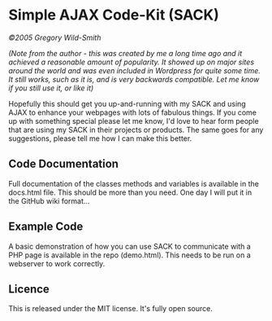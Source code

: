 # Simple AJAX Code-Kit (SACK)
_©2005 Gregory Wild-Smith_

_(Note from the author - this was created by me a long time ago and it achieved a reasonable amount of popularity. It showed up on major sites around the world and was even included in Wordpress for quite some time. It still works, such as it is, and is very backwards compatible. Let me know if you still use it, or like it)_

Hopefully this should get you up-and-running with my SACK and using AJAX to enhance your webpages with lots of fabulous things. If you come up with something special please let me know, I'd love to hear form people that are using my SACK in their projects or products. The same goes for any suggestions, please tell me how I can make this better.

## Code Documentation
Full documentation of the classes methods and variables is available in the docs.html file. This should be more than you need. One day I will put it in the GitHub wiki format...

## Example Code
A basic demonstration of how you can use SACK to communicate with a PHP page is available in the repo (demo.html). This needs to be run on a webserver to work correctly.

## Licence
This is released under the MIT license. It's fully open source.
